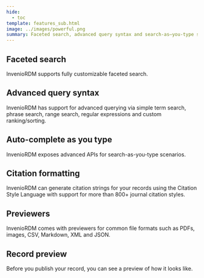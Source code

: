 ```yaml
---
hide:
  - toc
template: features_sub.html
image: ../images/powerful.png
summary: Faceted search, advanced query syntax and search-as–you-type support are just some of the powerful features that InvenioRDM supports.
---
```


## Faceted search

InvenioRDM supports fully customizable faceted search.

## Advanced query syntax

InvenioRDM has support for advanced querying via simple term search, phrase search, range search, regular expressions and custom ranking/sorting.

## Auto-complete as you type

InvenioRDM exposes advanced APIs for search-as-you-type scenarios.

## Citation formatting

InvenioRDM can generate citation strings for your records using the Citation Style Language with support for more than 800+ journal citation styles.

## Previewers

InvenioRDM comes with previewers for common file formats such as PDFs, images, CSV, Markdown, XML and JSON.

## Record preview

Before you publish your record, you can see a preview of how it looks like.
